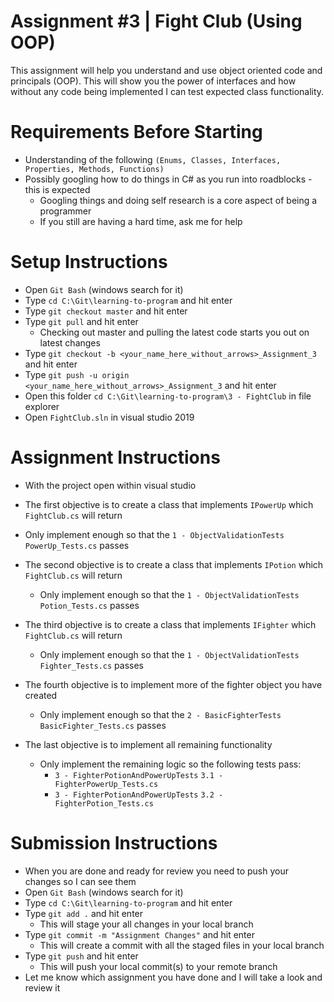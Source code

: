 # Assignment #3 | Fight Club (Using OOP)

This assignment will help you understand and use object oriented code and principals (OOP). This will show you the power of interfaces and how without any code being implemented I can test expected class functionality.

# Requirements Before Starting

* Understanding of the following `(Enums, Classes, Interfaces, Properties, Methods, Functions)`
* Possibly googling how to do things in C# as you run into roadblocks - this is expected
  * Googling things and doing self research is a core aspect of being a programmer
  * If you still are having a hard time, ask me for help

# Setup Instructions

* Open `Git Bash` (windows search for it)
* Type `cd C:\Git\learning-to-program` and hit enter
* Type `git checkout master` and hit enter
* Type `git pull` and hit enter
  * Checking out master and pulling the latest code starts you out on latest changes
* Type `git checkout -b <your_name_here_without_arrows>_Assignment_3` and hit enter
* Type `git push -u origin <your_name_here_without_arrows>_Assignment_3` and hit enter
* Open this folder `cd C:\Git\learning-to-program\3 - FightClub` in file explorer
* Open `FightClub.sln` in visual studio 2019

# Assignment Instructions

* With the project open within visual studio
* The first objective is to create a class that implements `IPowerUp` which `FightClub.cs` will return
 * Only implement enough so that the `1 - ObjectValidationTests` `PowerUp_Tests.cs` passes


* The second objective is to create a class that implements `IPotion` which `FightClub.cs` will return
  * Only implement enough so that the `1 - ObjectValidationTests` `Potion_Tests.cs` passes


* The third objective is to create a class that implements `IFighter` which `FightClub.cs` will return
  * Only implement enough so that the `1 - ObjectValidationTests` `Fighter_Tests.cs` passes


* The fourth objective is to implement more of the fighter object you have created
  * Only implement enough so that the `2 - BasicFighterTests` `BasicFighter_Tests.cs` passes

* The last objective is to implement all remaining functionality
  * Only implement the remaining logic so the following tests pass:
    * `3 - FighterPotionAndPowerUpTests` `3.1 - FighterPowerUp_Tests.cs`
    * `3 - FighterPotionAndPowerUpTests` `3.2 - FighterPotion_Tests.cs`
  
# Submission Instructions

* When you are done and ready for review you need to push your changes so I can see them
* Open `Git Bash` (windows search for it)
* Type `cd C:\Git\learning-to-program` and hit enter
* Type `git add .` and hit enter
  * This will stage your all changes in your local branch
* Type `git commit -m "Assignment Changes"` and hit enter
  * This will create a commit with all the staged files in your local branch
* Type `git push` and hit enter
  * This will push your local commit(s) to your remote branch
* Let me know which assignment you have done and I will take a look and review it

